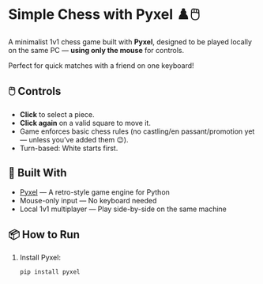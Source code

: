 # Simple Chess with Pyxel ♟️🖱️

A minimalist 1v1 chess game built with **Pyxel**, designed to be played locally on the same PC — **using only the mouse** for controls.

Perfect for quick matches with a friend on one keyboard!

## 🖱️ Controls
- **Click** to select a piece.
- **Click again** on a valid square to move it.
- Game enforces basic chess rules (no castling/en passant/promotion yet — unless you’ve added them 😉).
- Turn-based: White starts first.

## 🎨 Built With
- [Pyxel](https://github.com/kitao/pyxel) — A retro-style game engine for Python
- Mouse-only input — No keyboard needed
- Local 1v1 multiplayer — Play side-by-side on the same machine

## 📦 How to Run
1. Install Pyxel:
   ```bash
   pip install pyxel
